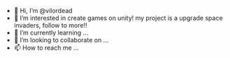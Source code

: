 - 👋 Hi, I’m @vilordead
- 👀 I’m interested in create games on unity! my project is a upgrade space invaders, follow to more!!
- 🌱 I’m currently learning ...
- 💞️ I’m looking to collaborate on ...
- 📫 How to reach me ...

<!---
vilordead/vilordead is a ✨ special ✨ repository because its `README.md` (this file) appears on your GitHub profile.
You can click the Preview link to take a look at your changes.
--->
